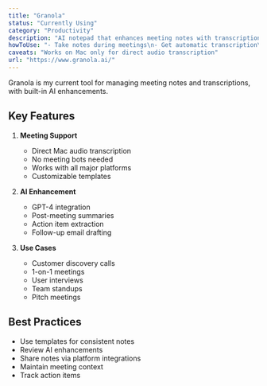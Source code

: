```yaml
---
title: "Granola"
status: "Currently Using"
category: "Productivity"
description: "AI notepad that enhances meeting notes with transcription and GPT-4"
howToUse: "- Take notes during meetings\n- Get automatic transcription\n- Use AI to enhance notes post-meeting\n- Create follow-up tasks and emails"
caveats: "Works on Mac only for direct audio transcription"
url: "https://www.granola.ai/"
---
```


Granola is my current tool for managing meeting notes and transcriptions, with built-in AI enhancements.

## Key Features

1. **Meeting Support**
   - Direct Mac audio transcription
   - No meeting bots needed
   - Works with all major platforms
   - Customizable templates

2. **AI Enhancement**
   - GPT-4 integration
   - Post-meeting summaries
   - Action item extraction
   - Follow-up email drafting

3. **Use Cases**
   - Customer discovery calls
   - 1-on-1 meetings
   - User interviews
   - Team standups
   - Pitch meetings

## Best Practices

- Use templates for consistent notes
- Review AI enhancements
- Share notes via platform integrations
- Maintain meeting context
- Track action items 